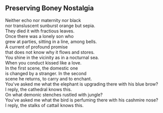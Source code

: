 Preserving Boney Nostalgia
--------------------------
Neither echo nor maternity nor black  
nor transluscent sunburst orange but sepia.  
They died it with fractious leaves.  
Once there was a lonely son who  
grew at parties, sitting in a line, among bells.  
A current of profound promise  
that does not know why it flows and stores.  
You shine in the vicinity as in a nocturnal sea.  
When you conduct kissed like a love.  
In the first scene, the domestic one  
is changed by a stranger. In the second  
scene he returns, to carry and to enchant.  
You've asked me what the elephant is upgrading there with his blue brow?  
I reply, the cathedral knows this.  
On what demonic stenches rustled with jungle?  
You've asked me what the bird is perfuming there with his cashmire nose?  
I reply, the stalks of cattail knows this.  
